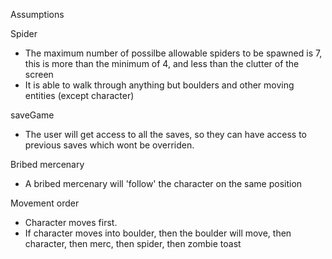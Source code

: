 Assumptions

Spider

- The maximum number of possilbe allowable spiders to be spawned is 7, this is more than the minimum of 4, and less than the clutter of the screen
- It is able to walk through anything but boulders and other moving entities (except character) 

saveGame

- The user will get access to all the saves, so they can have access to previous saves which wont be overriden.

Bribed mercenary
- A bribed mercenary will 'follow' the character on the same position

Movement order
- Character moves first. 
- If character moves into boulder, then the boulder will move, then character, then merc, then spider, then zombie toast
